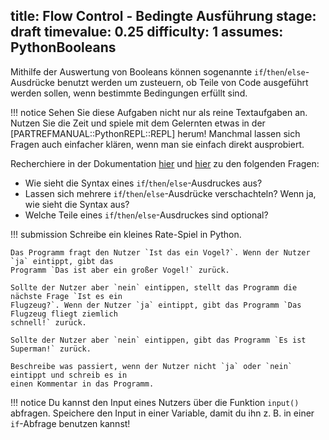 title: Flow Control - Bedingte Ausführung
stage: draft
timevalue: 0.25
difficulty: 1
assumes: PythonBooleans
---
Mithilfe der Auswertung von Booleans können sogenannte `if`/`then`/`else`-Ausdrücke benutzt werden
um zusteuern, ob Teile von Code ausgeführt werden sollen, wenn bestimmte Bedingungen erfüllt sind.

!!! notice 
    Sehen Sie diese Aufgaben nicht nur als reine Textaufgaben an. Nutzen Sie die Zeit und spiele mit
    dem Gelernten etwas in der [PARTREFMANUAL::PythonREPL::REPL] herum! Manchmal lassen sich Fragen auch
    einfacher klären, wenn man sie einfach direkt ausprobiert.

Recherchiere in der Dokumentation 
[hier](https://docs.python.org/3.8/reference/compound_stmts.html#the-if-statement) und
[hier](https://docs.python.org/3.8/tutorial/controlflow.html#if-statements) zu den
folgenden Fragen:

  -  Wie sieht die Syntax eines `if`/`then`/`else`-Ausdruckes aus? 
  -  Lassen sich mehrere `if`/`then`/`else`-Ausdrücke verschachteln? Wenn ja, wie sieht die Syntax
     aus?
  -  Welche Teile eines `if`/`then`/`else`-Ausdruckes sind optional?

!!! submission
    Schreibe ein kleines Rate-Spiel in Python. 

    Das Programm fragt den Nutzer `Ist das ein Vogel?`. Wenn der Nutzer `ja` eintippt, gibt das 
    Programm `Das ist aber ein großer Vogel!` zurück.

    Sollte der Nutzer aber `nein` eintippen, stellt das Programm die nächste Frage `Ist es ein
    Flugzeug?`. Wenn der Nutzer `ja` eintippt, gibt das Programm `Das Flugzeug fliegt ziemlich
    schnell!` zurück. 

    Sollte der Nutzer aber `nein` eintippen, gibt das Programm `Es ist Superman!` zurück.

    Beschreibe was passiert, wenn der Nutzer nicht `ja` oder `nein` eintippt und schreib es in
    einen Kommentar in das Programm.

!!! notice
    Du kannst den Input eines Nutzers über die Funktion `input()` abfragen. Speichere den Input in
    einer Variable, damit du ihn z. B. in einer `if`-Abfrage benutzen kannst!
